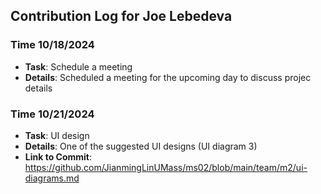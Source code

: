 ## Contribution Log for Joe Lebedeva

### Time 10/18/2024
- **Task**: Schedule a meeting
- **Details**: Scheduled a meeting for the upcoming day to discuss projec details

### Time 10/21/2024
- **Task**: UI design 
- **Details**: One of the suggested UI designs (UI diagram 3)
- **Link to Commit**: https://github.com/JianmingLinUMass/ms02/blob/main/team/m2/ui-diagrams.md
